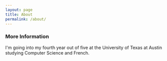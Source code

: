 ```yaml
---
layout: page
title: About
permalink: /about/
---
```


### More Information
I'm going into my fourth year out of five at the University of Texas at Austin studying Computer Science and French.
